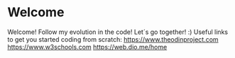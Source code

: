 # Welcome
Welcome! Follow my evolution in the code! Let´s go together!
:)
Useful links to get you started coding from scratch:
https://www.theodinproject.com
https://www.w3schools.com
https://web.dio.me/home

